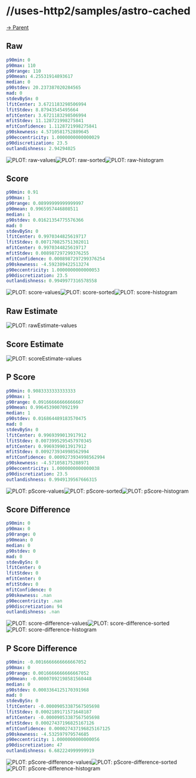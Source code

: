 
# //uses-http2/samples/astro-cached

[→ Parent](../..)


## Raw


```yaml
p90min: 0
p90max: 110
p90range: 110
p90mean: 4.25531914893617
median: 0
p90stdev: 20.237387020284565
mad: 0
stdevBySn: 0
lfitCenter: 3.6721183298506994
lfitStdev: 8.87943545495664
mfitCenter: 3.6721183298506994
mfitStdev: 11.128721998275841
mfitConfidence: 1.1128721998275841
p90skewness: 4.5710581752889645
p90eccentricity: 1.0000000000000029
p90discretization: 23.5
outlandishness: 2.94294025

```

![PLOT: raw-values](./raw/values.svg)![PLOT: raw-sorted](./raw/sorted.svg)![PLOT: raw-histogram](./raw/histogram.svg)
## Score


```yaml
p90min: 0.91
p90max: 1
p90range: 0.08999999999999997
p90mean: 0.9965957446808511
median: 1
p90stdev: 0.01621354775576366
mad: 0
stdevBySn: 0
lfitCenter: 0.9970344825619717
lfitStdev: 0.007170825751302011
mfitCenter: 0.9970344825619717
mfitStdev: 0.008987297299376255
mfitConfidence: 0.0008987297299376254
p90skewness: -4.592389422513274
p90eccentricity: 1.0000000000000053
p90discretization: 23.5
outlandishness: 0.9949977316578558

```

![PLOT: score-values](./score/values.svg)![PLOT: score-sorted](./score/sorted.svg)![PLOT: score-histogram](./score/histogram.svg)
## Raw Estimate

![PLOT: rawEstimate-values](./rawEstimate/values.svg)
## Score Estimate

![PLOT: scoreEstimate-values](./scoreEstimate/values.svg)
## P Score


```yaml
p90min: 0.9083333333333333
p90max: 1
p90range: 0.09166666666666667
p90mean: 0.9964539007092199
median: 1
p90stdev: 0.016864489183570475
mad: 0
stdevBySn: 0
lfitCenter: 0.9969399013917912
lfitStdev: 0.0073995295457970345
mfitCenter: 0.9969399013917912
mfitStdev: 0.009273934998562994
mfitConfidence: 0.0009273934998562994
p90skewness: -4.571058175288971
p90eccentricity: 1.0000000000000038
p90discretization: 23.5
outlandishness: 0.9949139567666315

```

![PLOT: pScore-values](./pScore/values.svg)![PLOT: pScore-sorted](./pScore/sorted.svg)![PLOT: pScore-histogram](./pScore/histogram.svg)
## Score Difference


```yaml
p90min: 0
p90max: 0
p90range: 0
p90mean: 0
median: 0
p90stdev: 0
mad: 0
stdevBySn: 0
lfitCenter: 0
lfitStdev: 0
mfitCenter: 0
mfitStdev: 0
mfitConfidence: 0
p90skewness: .nan
p90eccentricity: .nan
p90discretization: 94
outlandishness: .nan

```

![PLOT: score-difference-values](./score-difference/values.svg)![PLOT: score-difference-sorted](./score-difference/sorted.svg)![PLOT: score-difference-histogram](./score-difference/histogram.svg)
## P Score Difference


```yaml
p90min: -0.0016666666666667052
p90max: 0
p90range: 0.0016666666666667052
p90mean: -0.00007092198581560448
median: 0
p90stdev: 0.0003364125170391968
mad: 0
stdevBySn: 0
lfitCenter: -0.00009053387567505698
lfitStdev: 0.0002189171571648187
mfitCenter: -0.00009053387567505698
mfitStdev: 0.00027437196825167126
mfitConfidence: 0.000027437196825167125
p90skewness: -4.532597979574685
p90eccentricity: 1.0000000000000056
p90discretization: 47
outlandishness: 6.682224999999919

```

![PLOT: pScore-difference-values](./pScore-difference/values.svg)![PLOT: pScore-difference-sorted](./pScore-difference/sorted.svg)![PLOT: pScore-difference-histogram](./pScore-difference/histogram.svg)